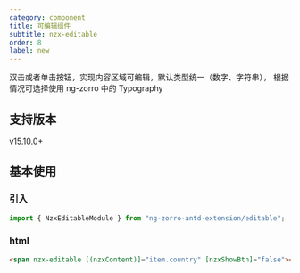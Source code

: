 ```yaml
---
category: component
title: 可编辑组件
subtitle: nzx-editable
order: 8
label: new
---
```


双击或者单击按钮，实现内容区域可编辑，默认类型统一（数字、字符串），
根据情况可选择使用 ng-zorro 中的 Typography

## 支持版本

<label type="success">v15.10.0+</label>

## 基本使用

### 引入

```ts
import { NzxEditableModule } from "ng-zorro-antd-extension/editable";
```

### html

```html
<span nzx-editable [(nzxContent)]="item.country" [nzxShowBtn]="false"></span>
```
